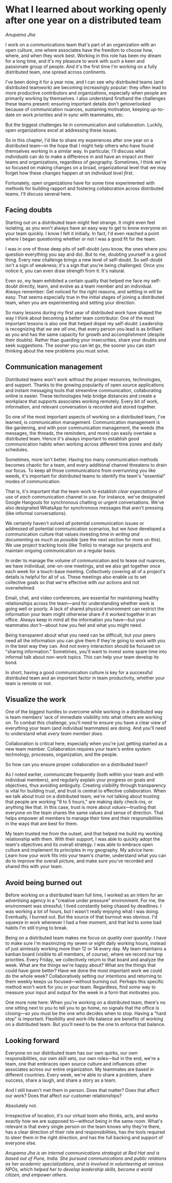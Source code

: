 # What I learned about working openly after one year on a distributed team
*Anupama Jha*

I work on a communications team that's part of an organization with an open culture, one where associates have the freedom to choose how, where, and when they work best. Working in this role has been my dream for a long time, and it's my pleasure to work with such a keen and passionate group of people. And it's the first time I'm working on a fully distributed team, one spread across continents.

I've been doing it for a year now, and I can see why distributed teams (and distributed teamwork) are becoming increasingly popular: they often lead to more productive contributors and organizations, especially when people are primarily working by themselves. I also understand firsthand the challenges these teams present: ensuring important details don't getoverlooked because of communication nuances, sustaining motivation, keeping up-to-date on work priorities and in sync with teammates, etc.

But the biggest challenges lie in communication and collaboration. Luckily, open organizations excel at addressing these issues.

So in this chapter, I'd like to share my experiences after one year on a distributed team—in the hope that I might help others who have found themselves working in a similar way. In particular, I'll discuss what *individuals* can do to make a difference in and have an impact on their teams and organizations, regardless of geography. Sometimes, I think we're so focused on making changes on a broad, organizational level that we may forget how these changes happen *at an individual level first*.

Fortunately, open organizations have for some time experimented with methods for building rapport and fostering collaboration across distributed teams. I'll discuss several here.

## Facing doubts
Starting out on a distributed team might feel strange. It might even feel isolating, as you won't always have an easy way to get to know everyone on your team quickly. I know I felt it initially. In fact, I'd even reached a point where I began questioning whether or not I was a good fit for the team.

I was in one of those deep pits of self-doubt (you know, the ones where you question everything you say and do). But to me, doubting yourself is a good thing. Every new challenge brings a new level of self-doubt. So self-doubt isn't a sign of weakness; it's a sign that you're being challenged. Once you notice it, you can even draw strength from it. It's natural.

Even so, my team exhibited a certain quality that helped me face my self-doubt directly, learn, and evolve as a team member and an individual. Always remember: Get noticed for the right reasons, and settling in will be easy. That seems especially true in the initial stages of joining a distributed team, when you are experimenting and setting your direction.

So many lessons during my first year of distributed work have shaped the way I think about becoming a better team contributor. One of the most important lessons is also one that helped dispel my self-doubt: Leadership is recognizing that *we are all one*, that every person you lead is as brilliant as you and has the same capacity for growth and accomplishment (despite their doubts). Rather than guarding your insecurities, share your doubts and seek suggestions. The sooner you can let go, the sooner you can start thinking about the new problems you must solve.

## Communication management
Distributed teams won't work without the proper resources, technologies, and support. Thanks to the growing popularity of open source applications and instant messaging tools that streamline communication, collaborating online is easier. These technologies help bridge distances and create a workplace that supports associates working remotely. Every bit of work, information, and relevant conversation is recorded and stored together.

So one of the most important aspects of working on a distributed team, I've learned, is communication management. Communication management is like gardening, and with poor communication management, the weeds (the messages, the threads, the reminders, and more) can easily overtake a distributed team. Hence it's always important to establish good communication habits when working across different time zones and daily schedules.

Sometimes, more isn't better. Having too many communication methods becomes chaotic for a team, and every additional channel threatens to drain our focus. To keep all those communications from overrunning you like weeds, it's important for distributed teams to identify the team's "essential" modes of communication.

That is, it's important that the team work to establish *clear expectations* of use of *each* communication channel in use. For instance, we've designated Google Hangouts for synchronous chatting or urgent conversations. We've also designated WhatsApp for synchronous messages that aren't pressing (like informal conversations).

We certainly haven't solved *all* potential communication issues or addressed *all* potential communication scenarios, but we *have* developed a communication culture that values investing time in *writing and documenting as much as possible* (see the next section for more on this). We use project tracking tools (like Trello) to manage our
projects and maintain ongoing communication on a regular basis.

In order to manage the volume of communication and to tease out nuances, we have individual, one-on-one meetings, and we also get together once each week for a touch-base meeting. Collectively covering all of a project's details is helpful for all of us. These meetings also enable us to set collective goals so that we're effective with our actions and not overwhelmed.

Email, chat, and video conferences, are essential for maintaining healthy relationships across the team—and for understanding whether work is going well or poorly. A lack of shared physical environment can restrict the information your team might otherwise share if it worked together in an office. Always keep in mind all the information *you* have—but your teammates *don't*—about how you feel and what you might need.

Being transparent about what you need can be difficult, but your peers need all the information you can give them if they're going to work with you in the best way they can. And not every interaction should be focused on "sharing information." Sometimes, you'll want to invest some spare time into informal talk about non-work topics. This can help your team develop its bond.

In short, having a good communication culture is key for a successful distributed team and an important factor in team productivity, whether your team is remote or not.

## Visualize the work
One of the biggest hurdles to overcome while working in a distributed way is team members' lack of immediate visibility into what others are working on. To combat this challenge, you'll need to ensure you have a clear view of everything your team (and individual teammates) are doing. And you'll need to understand what *every team member does*.

Collaboration is critical here, especially when you're just getting started as a new team member. Collaboration requires your team's entire system: technology, processes, organization, and the people.

So how can you ensure proper collaboration on a distributed team?

As I noted earlier, communicate frequently (both within your team and with individual members), and regularly explain your progress on goals and objectives, thus avoiding ambiguity. Creating visibility through transparency is vital for building trust, and trust is central to effective collaboration. When we talk about trust on a distributed team, we're not talking about trusting that people are working "9 to 5 hours," are making daily check-ins, or anything like that. In this case, trust is more about *values*—trusting that everyone on the team shares the same values and sense of direction. That helps empower all members to manage their time and their responsibilities‌‌ in the ways that are best for them.

My team trusted me from the outset, and that helped me build my working relationship with them. With their support, I was able to quickly adopt the team's objectives and its overall strategy. I was able to embrace open culture and implement its principles in my geography. My advice here: Learn how your work fits into your team's charter, understand what you can do to improve the overall picture, and make sure you've recorded and shared this with your team.

## Avoid being burned out
Before working on a distributed team full time, I worked as an intern for an advertising agency in a "creative under pressure" environment. For me, the environment was stressful; I lived constantly being chased by deadlines. I was working a lot of hours, but I wasn't really enjoying what I was doing. Eventually, I burned out. But the source of that burnout was obvious. I'd squeeze in work whenever I had a free moment, and that led to some bad habits I'm still trying to break.

Being on a distributed team makes me focus on *quality over quantity*. I have to make sure I'm maximizing my seven or eight daily working hours, instead of just aimlessly working more than 12 or 14 every day. My team maintains a kanban board (visible to all members, of course), where we record our top priorities. Every Friday, we collectively return to that board and analyze the week. What are the things we're happy about? What are the things that could have gone better? Have we done the most important work we could do the whole week? Collaboratively setting our intentions and returning to them weekly keeps us focused—without burning out. Perhaps this specific method won't work for you or your team. Regardless, find *some* way to measure your input and output for the week in a form that motivates you.

One more note here: When you're working on a distributed team, there's no one sitting next to you to tell you to go home, no signals that the office is closing—so *you* must be the one who decides when to stop. Having a "hard stop" is important. Flexibility and work-life balance are benefits of working on a distributed team. But you'll need to be the one to enforce that balance.

## Looking forward
Everyone on our distributed team has our own quirks, our own responsibilities, our own skill sets, our own roles—but in the end, we're a team, one that embraces open source culture and influences other associates across our entire organization. My teammates are based in different countries. Every week, we're able to share a problem, share success, share a laugh, and share a story as a team.

And I still haven't met them in person. Does that matter? Does that affect our work? Does that affect our customer relationships?

Absolutely not.

Irrespective of location, it's our virtual *team* who thinks, acts, and works exactly how we are supposed to—without being in the same room. What's relevant is that every single person on the team knows why they're there, has a clear direction of their role and responsibilities, has the tools required to steer them in the right direction, and has the full backing and support of everyone else.

*Anupama Jha is an internal communications strategist at Red Hat and is based out of Pune, India. She pursued communications and public relations as her academic specializations, and is involved in volunteering at various NPOs, which helped her to develop leadership skills, become a world citizen, and empower others.*
